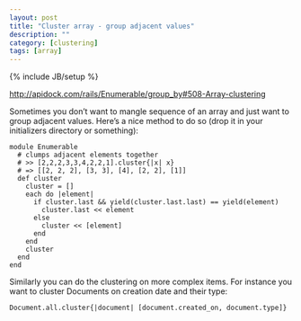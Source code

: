 ```yaml
---
layout: post
title: "Cluster array - group adjacent values"
description: ""
category: [clustering]
tags: [array]
---
```

{% include JB/setup %}


<http://apidock.com/rails/Enumerable/group_by#508-Array-clustering>

Sometimes you don’t want to mangle sequence of an array and just want to group adjacent values. Here’s a nice method to do so (drop it in your initializers directory or something):

    module Enumerable
      # clumps adjacent elements together
      # >> [2,2,2,3,3,4,2,2,1].cluster{|x| x}
      # => [[2, 2, 2], [3, 3], [4], [2, 2], [1]]
      def cluster
        cluster = []
        each do |element|
          if cluster.last && yield(cluster.last.last) == yield(element)
            cluster.last << element
          else
            cluster << [element]
          end
        end
        cluster
      end
    end

Similarly you can do the clustering on more complex items. For instance you want to cluster Documents on creation date and their type:

    Document.all.cluster{|document| [document.created_on, document.type]}
